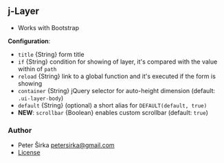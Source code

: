 ## j-Layer

- Works with Bootstrap

__Configuration__:

- `title` {String} form title
- `if` {String} condition for showing of layer, it's compared with the value within of `path`
- `reload` {String} link to a global function and it's executed if the form is showing
- `container` {String} jQuery selector for auto-height dimension (default: `.ui-layer-body`)
- `default` {String} (optional) a short alias for `DEFAULT(default, true)`
- __NEW__: `scrollbar` {Boolean} enables custom scrollbar (default: `true`)

### Author

- Peter Širka <petersirka@gmail.com>
- [License](https://www.totaljs.com/licenses/)
